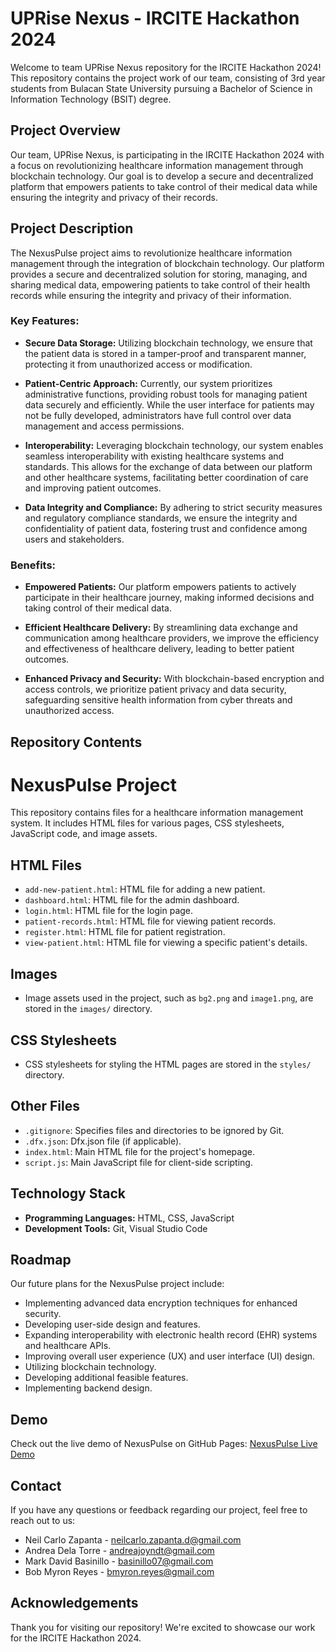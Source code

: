 # UPRise Nexus - IRCITE Hackathon 2024

Welcome to team UPRise Nexus repository for the IRCITE Hackathon 2024! This repository contains the project work of our team, consisting of 3rd year students from Bulacan State University pursuing a Bachelor of Science in Information Technology (BSIT) degree. 

## Project Overview
Our team, UPRise Nexus, is participating in the IRCITE Hackathon 2024 with a focus on revolutionizing healthcare information management through blockchain technology. Our goal is to develop a secure and decentralized platform that empowers patients to take control of their medical data while ensuring the integrity and privacy of their records.

## Project Description
The NexusPulse project aims to revolutionize healthcare information management through the integration of blockchain technology. Our platform provides a secure and decentralized solution for storing, managing, and sharing medical data, empowering patients to take control of their health records while ensuring the integrity and privacy of their information.

### Key Features:
- **Secure Data Storage:** Utilizing blockchain technology, we ensure that the patient data is stored in a tamper-proof and transparent manner, protecting it from unauthorized access or modification.
  
- **Patient-Centric Approach:** Currently, our system prioritizes administrative functions, providing robust tools for managing patient data securely and efficiently. While the user interface for patients may not be fully developed, administrators have full control over data management and access permissions.
  
- **Interoperability:** Leveraging blockchain technology, our system enables seamless interoperability with existing healthcare systems and standards. This allows for the exchange of data between our platform and other healthcare systems, facilitating better coordination of care and improving patient outcomes.
  
- **Data Integrity and Compliance:** By adhering to strict security measures and regulatory compliance standards, we ensure the integrity and confidentiality of patient data, fostering trust and confidence among users and stakeholders.

### Benefits:
- **Empowered Patients:** Our platform empowers patients to actively participate in their healthcare journey, making informed decisions and taking control of their medical data.
  
- **Efficient Healthcare Delivery:** By streamlining data exchange and communication among healthcare providers, we improve the efficiency and effectiveness of healthcare delivery, leading to better patient outcomes.
  
- **Enhanced Privacy and Security:** With blockchain-based encryption and access controls, we prioritize patient privacy and data security, safeguarding sensitive health information from cyber threats and unauthorized access.

## Repository Contents
  # NexusPulse Project
  This repository contains files for a healthcare information management system. It includes HTML files for various pages, CSS stylesheets, JavaScript code, and image assets.
  
  ## HTML Files
  - `add-new-patient.html`: HTML file for adding a new patient.
  - `dashboard.html`: HTML file for the admin dashboard.
  - `login.html`: HTML file for the login page.
  - `patient-records.html`: HTML file for viewing patient records.
  - `register.html`: HTML file for patient registration.
  - `view-patient.html`: HTML file for viewing a specific patient's details.
  
  ## Images
  - Image assets used in the project, such as `bg2.png` and `image1.png`, are stored in the `images/` directory.
  
  ## CSS Stylesheets
  - CSS stylesheets for styling the HTML pages are stored in the `styles/` directory.
  
  ## Other Files
  - `.gitignore`: Specifies files and directories to be ignored by Git.
  - `.dfx.json`: Dfx.json file (if applicable).
  - `index.html`: Main HTML file for the project's homepage.
  - `script.js`: Main JavaScript file for client-side scripting.

## Technology Stack
- **Programming Languages:** HTML, CSS, JavaScript
- **Development Tools:** Git, Visual Studio Code

## Roadmap
Our future plans for the NexusPulse project include:
- Implementing advanced data encryption techniques for enhanced security.
- Developing user-side design and features.
- Expanding interoperability with electronic health record (EHR) systems and healthcare APIs.
- Improving overall user experience (UX) and user interface (UI) design.
- Utilizing blockchain technology.
- Developing additional feasible features.
- Implementing backend design.

## Demo
Check out the live demo of NexusPulse on GitHub Pages: [NexusPulse Live Demo](https://uprise-nexus.github.io/nexuspulse/src/index.html)

## Contact
If you have any questions or feedback regarding our project, feel free to reach out to us:

- Neil Carlo Zapanta - neilcarlo.zapanta.d@gmail.com
- Andrea Dela Torre - andreajoyndt@gmail.com
- Mark David Basinillo - basinillo07@gmail.com
- Bob Myron Reyes - bmyron.reyes@gmail.com

## Acknowledgements
Thank you for visiting our repository! We're excited to showcase our work for the IRCITE Hackathon 2024.
